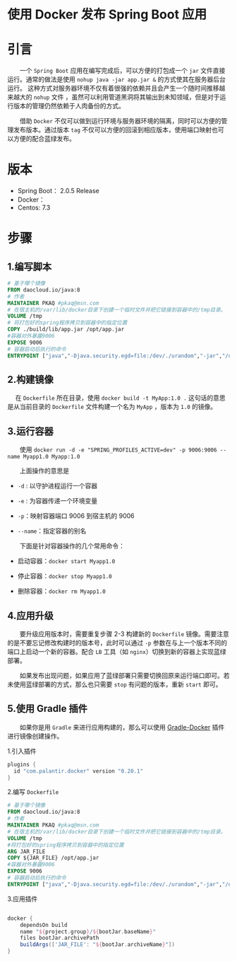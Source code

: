 # 使用 Docker 发布 Spring Boot 应用




# 引言

　　一个 `Spring Boot`  应用在编写完成后，可以方便的打包成一个 `jar` 文件直接运行。通常的做法是使用 `nohup java -jar app.jar &` 的方式使其在服务器后台运行。 这种方式对服务器环境不仅有着很强的依赖并且会产生一个随时间推移越来越大的 `nohup` 文件 ，虽然可以利用管道黑洞将其输出到未知领域，但是对于运行版本的管理仍然依赖于人肉备份的方式。

　　借助 `Docker`  不仅可以做到运行环境与服务器环境的隔离，同时可以方便的管理发布版本。通过版本 `tag`  不仅可以方便的回滚到相应版本，使用端口映射也可以方便的配合蓝绿发布。



<!-- more -->

# 版本

- Spring Boot： 2.0.5 Release
- Docker：
- Centos: 7.3

# 步骤

## 1.编写脚本

```dockerfile
# 基于哪个镜像
FROM daocloud.io/java:8
# 作者
MAINTAINER PKAQ #pkaq@msn.com
# 在宿主机的/var/lib/docker目录下创建一个临时文件并把它链接到容器中的/tmp目录。
VOLUME /tmp
# 将打包好的spring程序拷贝到容器中的指定位置
COPY ./build/lib/app.jar /opt/app.jar
#容器对外暴露9006
EXPOSE 9006
# 容器启动后执行的命令
ENTRYPOINT ["java","-Djava.security.egd=file:/dev/./urandom","-jar","/opt/app.jar"]

```



## 2.构建镜像

　	在 `Dockerfile` 所在目录，使用 `docker build -t MyApp:1.0 .`  这句话的意思是从当前目录的 `Dockerfile` 文件构建一个名为 `MyApp` ，版本为 `1.0`  的镜像。

## 3.运行容器

　　使用 `docker run -d -e "SPRING_PROFILES_ACTIVE=dev" -p 9006:9006 --name Myapp1.0 Myapp:1.0`

　　上面操作的意思是 

- `-d` : 以守护进程运行一个容器

- `-e` : 为容器传递一个环境变量

- `-p`：映射容器端口 9006 到宿主机的 9006

- `--name`：指定容器的别名


　　下面是针对容器操作的几个常用命令：   

- 启动容器：`docker start Myapp1.0 `

- 停止容器：`docker stop Myapp1.0 `
- 删除容器：`docker rm Myapp1.0 `


## 4.应用升级

　　要升级应用版本时，需要重复步骤 2-3 构建新的 `Dockerfile` 镜像。需要注意的是不要忘记修改构建时的版本号，此时可以通过 `-p` 参数在与上一个版本不同的端口上启动一个新的容器。配合 `LB` 工具（如 `nginx`）切换到新的容器上实现蓝绿部署。

　　如果发布出现问题，如果应用了蓝绿部署只需要切换回原来运行端口即可。若未使用蓝绿部署的方式，那么也只需要 `stop` 有问题的版本，重新 `start` 即可。

## 5.使用 Gradle 插件

　　如果你是用 `Gradle` 来进行应用构建的，那么可以使用 [Gradle-Docker](https://github.com/palantir/gradle-docker)  插件进行镜像创建操作。

1.引入插件

```groovy
plugins {
  id "com.palantir.docker" version "0.20.1"
}
```

2.编写 `Dockerfile`

```dockerfile
# 基于哪个镜像
FROM daocloud.io/java:8
# 作者
MAINTAINER PKAQ #pkaq@msn.com
# 在宿主机的/var/lib/docker目录下创建一个临时文件并把它链接到容器中的/tmp目录。
VOLUME /tmp
#将打包好的spring程序拷贝到容器中的指定位置
ARG JAR_FILE
COPY ${JAR_FILE} /opt/app.jar
#容器对外暴露9006
EXPOSE 9006
# 容器启动后执行的命令
ENTRYPOINT ["java","-Djava.security.egd=file:/dev/./urandom","-jar","/opt/app.jar"]
```

3.应用插件

```groovy

docker {
    dependsOn build
    name "${project.group}/${bootJar.baseName}"
    files bootJar.archivePath
    buildArgs(['JAR_FILE': "${bootJar.archiveName}"])
}
```

